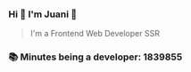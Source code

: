 ### Hi 👋 I&#39;m Juani 🦁

> I&#39;m a Frontend Web Developer SSR

### 📚 Minutes being a developer: 1839855
